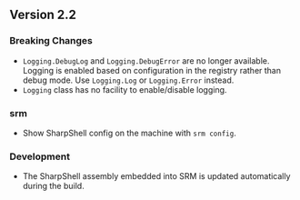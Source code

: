 ## Version 2.2

### Breaking Changes

 * `Logging.DebugLog` and `Logging.DebugError` are no longer available. Logging is 
   enabled based on configuration in the registry rather than debug mode. Use 
   `Logging.Log` or `Logging.Error` instead.
 * `Logging` class has no facility to enable/disable logging.

### srm

* Show SharpShell config on the machine with `srm config`.

### Development

* The SharpShell assembly embedded into SRM is updated automatically during the build.